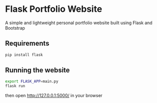 # Flask Portfolio Website
A simple and lightweight personal portfolio website built using Flask and Bootstrap

## Requirements
```bash
pip install flask
```

## Running the website
```bash
export FLASK_APP=main.py
flask run
```
then open http://127.0.0.1:5000/ in your browser
